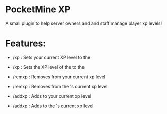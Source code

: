 # PocketMine XP
A small plugin to help server owners and and staff manage player xp levels!

# Features:
 - /xp <ammount>: Sets your current XP level to the <ammont>
 - /xp <player> <ammount>: Sets the XP level of the <player> to the <ammount>

 - /remxp <ammount>: Removes <ammount> from your current xp level
 - /remxp <player> <ammount>: Removes <ammount> from the <player>'s current xp level
  
 - /addxp <ammount>: Adds <ammount> to your current xp level
 - /addxp <player> <ammount>: Adds <ammount> to the <player>'s current xp level
